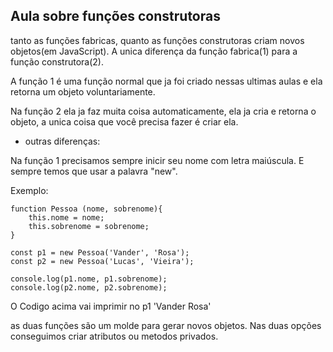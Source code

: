 ## Aula sobre funções construtoras

tanto as funções fabricas, quanto as funções construtoras criam novos objetos(em JavaScript).
A unica diferença da função fabrica(1) para a função construtora(2).

A função 1 é uma função normal que ja foi criado nessas ultimas aulas e ela retorna um objeto voluntariamente.

Na função 2 ela ja faz muita coisa automaticamente, ela ja cria e retorna o objeto, a unica coisa que você precisa fazer é criar ela.

- outras diferenças:

Na função 1 precisamos sempre inicir seu nome com letra maiúscula. E sempre temos que usar a palavra "new".

Exemplo:

    function Pessoa (nome, sobrenome){
        this.nome = nome;
        this.sobrenome = sobrenome;
    }

    const p1 = new Pessoa('Vander', 'Rosa');
    const p2 = new Pessoa('Lucas', 'Vieira');

    console.log(p1.nome, p1.sobrenome);
    console.log(p2.nome, p2.sobrenome);

O Codigo acima vai imprimir no p1 'Vander Rosa'


as duas funções são um molde para gerar novos objetos. Nas duas opções conseguimos criar atributos ou metodos privados.